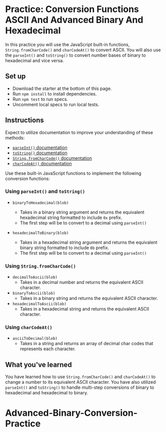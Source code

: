 # Practice: Conversion Functions ASCII And Advanced Binary And Hexadecimal

In this practice you will use the JavaScript built-in functions,
`String.fromCharCode()` and `charCodeAt()` to convert ASCII. You will also use
the `parseInt()` and `toString()` to convert number bases of binary to
hexadecimal and vice versa.

## Set up

- Download the starter at the bottom of this page.
- Run `npm install` to install dependencies.
- Run `npm test` to run specs.
- Uncomment local specs to run local tests.

## Instructions

Expect to utilize documentation to improve your understanding of these methods:

- [`parseInt()` documentation][parseint-mdn]
- [`toString()` documentation][tostring-mdn]
- [`String.fromCharCode()` documentation][fromcharcode-mdn]
- [`charCodeAt()` documentation][charcodeat-mdn]

Use these built-in JavaScript functions to implement the following conversion
functions:

### Using `parseInt()` and `toString()`

- `binaryToHexadecimal(blob)`
    - Takes in a binary string argument and returns the equivalent hexadecimal
    string formatted to include `0x` prefix.
    - The first step will be to convert to a decimal using `parseInt()`

- `hexadecimalToBinary(blob)`
    - Takes in a hexadecimal string argument and returns the equivalent binary
    string formatted to include `0b` prefix.
    - The first step will be to convert to a decimal using `parseInt()`

### Using `String.fromCharCode()`

- `decimalToAscii(blob)`
    - Takes in a decimal number and returns the equivalent ASCII character.
- `binaryToAscii(blob)`
    - Takes in a binary string and returns the equivalent ASCII character.
- `hexadecimalToAscii(blob)`
    - Takes in a hexadecimal string and returns the equivalent ASCII character.

### Using `charCodeAt()`

- `asciiToDecimal(blob)`
    - Takes in a string and returns an array of decimal char codes that
    represents each character.

## What you've learned

You have learned how to use `String.fromCharCode()` and `charCodeAt()` to
change a number to its equivalent ASCII character. You have also utilized
`parseInt()` and `toString()` to handle multi-step conversions of binary to
hexadecimal and hexadecimal to binary.


[fromcharcode-mdn]: https://developer.mozilla.org/en-US/docs/Web/JavaScript/Reference/Global_Objects/String/fromCharCode
[charcodeat-mdn]: https://developer.mozilla.org/en-US/docs/Web/JavaScript/Reference/Global_Objects/String/charCodeAt
[parseint-mdn]: https://developer.mozilla.org/en-US/docs/Web/JavaScript/Reference/Global_Objects/parseInt
[tostring-mdn]: https://developer.mozilla.org/en-US/docs/Web/JavaScript/Reference/Global_Objects/Number/toString
# Advanced-Binary-Conversion-Practice
